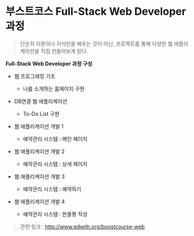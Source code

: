 # 부스트코스 Full-Stack Web Developer 과정

> 단순히 이론이나 지식만을 배우는 것이 아닌, 프로젝트를 통해 다양한 웹 애플리케이션을 직접 만들어보게 된다.

**Full-Stack Web Developer 과정 구성**

- 웹 프로그래밍 기초
    - 나를 소개하는 홈페이지 구현

- DB연결 웹 애플리케이션
    - To-Do List 구현

- 웹 애플리케이션 개발 1
    - 예약관리 시스템 : 메인 페이지
- 웹 애플리케이션 개발 2
    - 예약관리 시스템 : 상세 페이지
- 웹 애플리케이션 개발 3
    - 예약관리 시스템 : 예약하기
- 웹 애플리케이션 개발 4
    - 예약관리 시스템 : 한줄평 작성



> 관련 링크 : http://www.edwith.org/boostcourse-web